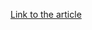 [Link to the article](https://www.midnightbluelabs.com/blog/2018/1/16/analyzing-the-triton-industrial-malware)
